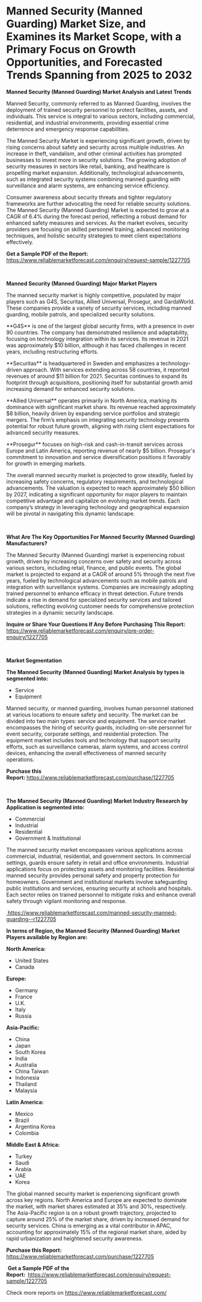 <p><h1>Manned Security (Manned Guarding) Market Size, and Examines its Market Scope, with a Primary Focus on Growth Opportunities, and Forecasted Trends Spanning from 2025 to 2032</h1></p><p><strong>Manned Security (Manned Guarding) Market Analysis and Latest Trends</strong></p>
<p><p>Manned Security, commonly referred to as Manned Guarding, involves the deployment of trained security personnel to protect facilities, assets, and individuals. This service is integral to various sectors, including commercial, residential, and industrial environments, providing essential crime deterrence and emergency response capabilities.</p><p>The Manned Security Market is experiencing significant growth, driven by rising concerns about safety and security across multiple industries. An increase in theft, vandalism, and other criminal activities has prompted businesses to invest more in security solutions. The growing adoption of security measures in sectors like retail, banking, and healthcare is propelling market expansion. Additionally, technological advancements, such as integrated security systems combining manned guarding with surveillance and alarm systems, are enhancing service efficiency.</p><p>Consumer awareness about security threats and tighter regulatory frameworks are further advocating the need for reliable security solutions. The Manned Security (Manned Guarding) Market is expected to grow at a CAGR of 6.4% during the forecast period, reflecting a robust demand for enhanced safety measures and services. As the market evolves, security providers are focusing on skilled personnel training, advanced monitoring techniques, and holistic security strategies to meet client expectations effectively.</p></p>
<p><strong>Get a Sample PDF of the Report:&nbsp;</strong> <a href="https://www.reliablemarketforecast.com/enquiry/request-sample/1227705?utm_campaign=2235&utm_medium=2&utm_source=Github&utm_content=ia&utm_term=11032025&utm_id=manned-security-manned-guarding">https://www.reliablemarketforecast.com/enquiry/request-sample/1227705</a></p>
<p>&nbsp;</p>
<p><strong>Manned Security (Manned Guarding) Major Market Players</strong></p>
<p><p>The manned security market is highly competitive, populated by major players such as G4S, Securitas, Allied Universal, Prosegur, and GardaWorld. These companies provide a variety of security services, including manned guarding, mobile patrols, and specialized security solutions.</p><p>**G4S** is one of the largest global security firms, with a presence in over 90 countries. The company has demonstrated resilience and adaptability, focusing on technology integration within its services. Its revenue in 2021 was approximately $10 billion, although it has faced challenges in recent years, including restructuring efforts.</p><p>**Securitas** is headquartered in Sweden and emphasizes a technology-driven approach. With services extending across 58 countries, it reported revenues of around $11 billion for 2021. Securitas continues to expand its footprint through acquisitions, positioning itself for substantial growth amid increasing demand for enhanced security solutions.</p><p>**Allied Universal** operates primarily in North America, marking its dominance with significant market share. Its revenue reached approximately $8 billion, heavily driven by expanding service portfolios and strategic mergers. The firm’s emphasis on integrating security technology presents potential for robust future growth, aligning with rising client expectations for advanced security measures.</p><p>**Prosegur** focuses on high-risk and cash-in-transit services across Europe and Latin America, reporting revenue of nearly $5 billion. Prosegur's commitment to innovation and service diversification positions it favorably for growth in emerging markets.</p><p>The overall manned security market is projected to grow steadily, fueled by increasing safety concerns, regulatory requirements, and technological advancements. The valuation is expected to reach approximately $50 billion by 2027, indicating a significant opportunity for major players to maintain competitive advantage and capitalize on evolving market trends. Each company’s strategy in leveraging technology and geographical expansion will be pivotal in navigating this dynamic landscape.</p></p>
<p>&nbsp;</p>
<p><strong>What Are The Key Opportunities For Manned Security (Manned Guarding) Manufacturers?</strong></p>
<p><p>The Manned Security (Manned Guarding) market is experiencing robust growth, driven by increasing concerns over safety and security across various sectors, including retail, finance, and public events. The global market is projected to expand at a CAGR of around 5% through the next five years, fueled by technological advancements such as mobile patrols and integration with surveillance systems. Companies are increasingly adopting trained personnel to enhance efficacy in threat detection. Future trends indicate a rise in demand for specialized security services and tailored solutions, reflecting evolving customer needs for comprehensive protection strategies in a dynamic security landscape.</p></p>
<p><strong>Inquire or Share Your Questions If Any Before Purchasing This Report:</strong> <a href="https://www.reliablemarketforecast.com/enquiry/pre-order-enquiry/1227705?utm_campaign=2235&utm_medium=2&utm_source=Github&utm_content=ia&utm_term=11032025&utm_id=manned-security-manned-guarding">https://www.reliablemarketforecast.com/enquiry/pre-order-enquiry/1227705</a></p>
<p>&nbsp;</p>
<p><strong>Market Segmentation</strong></p>
<p><strong>The Manned Security (Manned Guarding) Market Analysis by types is segmented into:</strong></p>
<p><ul><li>Service</li><li>Equipment</li></ul></p>
<p><p>Manned security, or manned guarding, involves human personnel stationed at various locations to ensure safety and security. The market can be divided into two main types: service and equipment. The service market encompasses the hiring of security guards, including on-site personnel for event security, corporate settings, and residential protection. The equipment market includes tools and technology that support security efforts, such as surveillance cameras, alarm systems, and access control devices, enhancing the overall effectiveness of manned security operations.</p></p>
<p><strong>Purchase this Report:&nbsp;</strong><a href="https://www.reliablemarketforecast.com/purchase/1227705?utm_campaign=2235&utm_medium=2&utm_source=Github&utm_content=ia&utm_term=11032025&utm_id=manned-security-manned-guarding">https://www.reliablemarketforecast.com/purchase/1227705</a></p>
<p>&nbsp;</p>
<p><strong>The Manned Security (Manned Guarding) Market Industry Research by Application is segmented into:</strong></p>
<p><ul><li>Commercial</li><li>Industrial</li><li>Residential</li><li>Government & Institutional</li></ul></p>
<p><p>The manned security market encompasses various applications across commercial, industrial, residential, and government sectors. In commercial settings, guards ensure safety in retail and office environments. Industrial applications focus on protecting assets and monitoring facilities. Residential manned security provides personal safety and property protection for homeowners. Government and institutional markets involve safeguarding public institutions and services, ensuring security at schools and hospitals. Each sector relies on trained personnel to mitigate risks and enhance overall safety through vigilant monitoring and response.</p></p>
<p><a href="https://www.reliablemarketforecast.com/manned-security-manned-guarding--r1227705?utm_campaign=2235&utm_medium=2&utm_source=Github&utm_content=ia&utm_term=11032025&utm_id=manned-security-manned-guarding">&nbsp;https://www.reliablemarketforecast.com/manned-security-manned-guarding--r1227705</a></p>
<p><strong>In terms of Region, the Manned Security (Manned Guarding) Market Players available by Region are:</strong></p>
<p>
    <p> <strong> North America: </strong>
        <ul>
            <li>United States</li>
            <li>Canada</li>
        </ul>
        </p> 
    <p> <strong> Europe: </strong>
        <ul>
            <li>Germany</li>
            <li>France</li>
            <li>U.K.</li>
            <li>Italy</li>
            <li>Russia</li>
        </ul>
        </p> 
    <p> <strong> Asia-Pacific: </strong>
        <ul>
            <li>China</li>
            <li>Japan</li>
            <li>South Korea</li>
            <li>India</li>
            <li>Australia</li>
            <li>China Taiwan</li>
            <li>Indonesia</li>
            <li>Thailand</li>
            <li>Malaysia</li>
        </ul>
        </p> 
    <p> <strong> Latin America: </strong>
        <ul>
            <li>Mexico</li>
            <li>Brazil</li>
            <li>Argentina Korea</li>
            <li>Colombia</li>
        </ul>
        </p> 
    <p> <strong> Middle East & Africa: </strong>
        <ul>
            <li>Turkey</li>
            <li>Saudi</li>
            <li>Arabia</li>
            <li>UAE</li>
            <li>Korea</li>
        </ul>
    </p>
    </p>
<p><p>The global manned security market is experiencing significant growth across key regions. North America and Europe are expected to dominate the market, with market shares estimated at 35% and 30%, respectively. The Asia-Pacific region is on a robust growth trajectory, projected to capture around 25% of the market share, driven by increased demand for security services. China is emerging as a vital contributor in APAC, accounting for approximately 15% of the regional market share, aided by rapid urbanization and heightened security awareness.</p></p>
<p><strong>Purchase this Report: </strong><a href="https://www.reliablemarketforecast.com/purchase/1227705?utm_campaign=2235&utm_medium=2&utm_source=Github&utm_content=ia&utm_term=11032025&utm_id=manned-security-manned-guarding">https://www.reliablemarketforecast.com/purchase/1227705</a></p>
<p>&nbsp;<strong>Get a Sample PDF of the Report:&nbsp;&nbsp;</strong><a href="https://www.reliablemarketforecast.com/enquiry/request-sample/1227705?utm_campaign=2235&utm_medium=2&utm_source=Github&utm_content=ia&utm_term=11032025&utm_id=manned-security-manned-guarding">https://www.reliablemarketforecast.com/enquiry/request-sample/1227705</a></p>
<p><strong></strong></p>
<p>Check more reports on <a href="https://www.reliablemarketforecast.com/?utm_campaign=2235&utm_medium=2&utm_source=Github&utm_content=ia&utm_term=11032025&utm_id=manned-security-manned-guarding">https://www.reliablemarketforecast.com/</a></p>